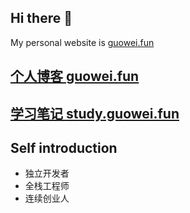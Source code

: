 ## Hi there 👋
My personal website is [guowei.fun](https://www.guowei.fun/)

## [个人博客 guowei.fun](https://www.guowei.fun/)
## [学习笔记 study.guowei.fun](https://study.guowei.fun/)

## Self introduction
* 独立开发者
* 全栈工程师
* 连续创业人

<!--
**ygweric/ygweric** is a ✨ _special_ ✨ repository because its `README.md` (this file) appears on your GitHub profile.

Here are some ideas to get you started:

- 🔭 I’m currently working on ...
- 🌱 I’m currently learning ...
- 👯 I’m looking to collaborate on ...
- 🤔 I’m looking for help with ...
- 💬 Ask me about ...
- 📫 How to reach me: ...
- 😄 Pronouns: ...
- ⚡ Fun fact: ...
-->
